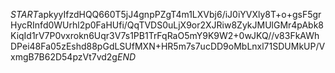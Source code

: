$START$apkyyIfzdHQQ660T5jJ4gnpPZgT4m1LXVbj6/iJ0iYVXly8T+o+gsF5grHycRInfd0WUrhl2p0FaHUfi/QqTVDS0uLjX9or2XJRiw8ZykJMUlGMr4pAbk8KiqId1rV7P0vxrokn6Uqr3V7s1PB1TrFqRaO5mY9K9W2+0wJKQ//v83FkAWhDPei48Fa05zEshd88pGdLSUfMXN+HR5m7s7ucDD9oMbLnxl71SDUMkUP/VxmgB7B62D54pzVt7vd2g$END$